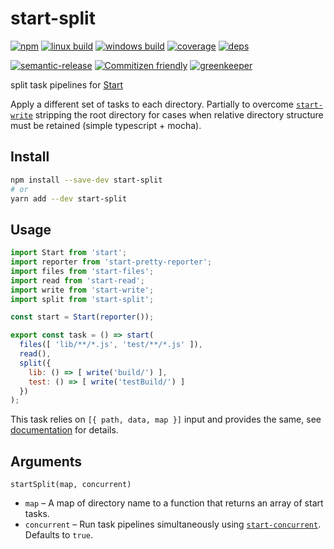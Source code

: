 # start-split


[![npm](https://img.shields.io/npm/v/start-split.svg?style=flat-square)](https://www.npmjs.com/package/start-split)
[![linux build](https://img.shields.io/circleci/project/github/effervescentia/start-split/master.svg?label=linux&style=flat-square)](https://circleci.com/gh/effervescentia/start-split)
[![windows build](https://img.shields.io/appveyor/ci/effervescentia/start-split/master.svg?label=windows&style=flat-square)](https://ci.appveyor.com/project/effervescentia/start-split)
[![coverage](https://img.shields.io/codecov/c/github/effervescentia/start-split/master.svg?style=flat-square)](https://codecov.io/github/effervescentia/start-split)
[![deps](https://david-dm.org/effervescentia/start-split.svg?style=flat-square)](https://david-dm.org/effervescentia/start-split)

[![semantic-release](https://img.shields.io/badge/%20%20%F0%9F%93%A6%F0%9F%9A%80-semantic--release-e10079.svg?style=flat-square)](https://github.com/semantic-release/semantic-release)
[![Commitizen friendly](https://img.shields.io/badge/commitizen-friendly-brightgreen.svg?style=flat-square)](http://commitizen.github.io/cz-cli/)
[![greenkeeper](https://badges.greenkeeper.io/effervescentia/start-split.svg)](https://greenkeeper.io/)

split task pipelines for [Start](https://github.com/start-runner/start)

Apply a different set of tasks to each directory. Partially to overcome
[`start-write`](https://github.com/start-runner/write) stripping the root
directory for cases when relative directory structure must be retained (simple typescript + mocha).

## Install

```sh
npm install --save-dev start-split
# or
yarn add --dev start-split
```

## Usage

```js
import Start from 'start';
import reporter from 'start-pretty-reporter';
import files from 'start-files';
import read from 'start-read';
import write from 'start-write';
import split from 'start-split';

const start = Start(reporter());

export const task = () => start(
  files([ 'lib/**/*.js', 'test/**/*.js' ]),
  read(),
  split({
    lib: () => [ write('build/') ],
    test: () => [ write('testBuild/') ]
  })
);
```

This task relies on `[{ path, data, map }]` input and provides the same, see [documentation](https://github.com/start-runner/start#readme) for details.

## Arguments

`startSplit(map, concurrent)`

*   `map` – A map of directory name to a function that returns an array of start tasks.
*   `concurrent` – Run task pipelines simultaneously using [`start-concurrent`][start-concurrent].
    Defaults to `true`.

[start-concurrent]: https://github.com/start-runner/concurrent
